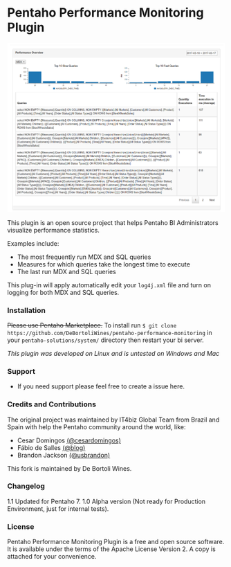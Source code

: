 # Pentaho Performance Monitoring Plugin

![Performance Monitoring screenshot](/performance_monitoring_screenshot.png)

This plugin is an open source project that helps Pentaho BI Administrators visualize performance statistics.

Examples include:

* The most frequently run MDX and SQL queries
* Measures for which queries take the longest time to execute
* The last run MDX and SQL queries

This plug-in will apply automatically edit your `log4j.xml` file and turn on logging for both MDX and SQL queries.

### Installation
~~Please use Pentaho Marketplace.~~
To install run `$ git clone https://github.com/DeBortoliWines/pentaho-performance-monitoring` in your `pentaho-solutions/system/` directory then restart your bi server.

*This plugin was developed on Linux and is untested on Windows and Mac*

### Support
* If you need support please feel free to create a issue here.

### Credits and Contributions

The original project was maintained by IT4biz Global Team from Brazil and Spain with help the Pentaho community around the world, like:

* Cesar Domingos [(@cesardomingos)](https://twitter.com/cesardomingos)
* Fábio de Salles [(@blog)](https://geekbi.wordpress.com) 
* Brandon Jackson [(@usbrandon)](https://twitter.com/usbrandon)

This fork is maintained by De Bortoli Wines.

### Changelog

1.1 Updated for Pentaho 7.
1.0 Alpha version (Not ready for Production Environment, just for internal tests).

### License

Pentaho Performance Monitoring Plugin is a free and open source software. It is available under the terms of the Apache License Version 2. A copy is attached for your convenience.
